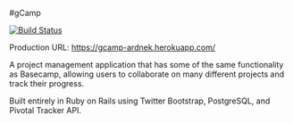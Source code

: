 #gCamp

[![Build Status](https://travis-ci.org/ardnek/gCamp.svg?branch=master)](https://travis-ci.org/ardnek/gCamp)

Production URL: https://gcamp-ardnek.herokuapp.com/

A project management application that has some of the same functionality as Basecamp, allowing users to collaborate on many different projects and track their progress.

Built entirely in Ruby on Rails using Twitter Bootstrap, PostgreSQL, and Pivotal Tracker API.
